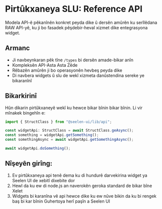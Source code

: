 # **Pirtûkxaneya SLU: Reference API**

Modela API-ê pêkanînên konkret peyda dike û dersên amûrên ku serîlêdana RAW
API-yê, ku ji bo fasadek pêşdebir-heval xizmet dike entegrasyona widget.

## **Armanc**

- Ji navbeynkaran pêk tîne `/types` bi dersên amade-bikar anîn
- Kompleksên API-Asta Asta Zêde
- Rêbazên amûrên ji bo operasyonên hevbeş peyda dike
- Di navbera widgets û slu de wekî xizmeta danûstendina sereke ye bikaranînî

## **Bikarkirinî**

Hûn dikarin pirtûkxaneyê wekî ku hewce bikar bînin bikar bînin. Li vir mînakek
bingehîn e:

```ts
import { StructClass } from "@seelen-ui/lib/api";

const widgetApi: StructClass = await StructClass.geAsync();
const something = widgetApi.getSomething();
const somethingAsync = await widgetApi.getSomethingAsync();

await widgetApi.doSomething();
```

## **Nîşeyên girîng:**

1. Ev pirtûkxaneya api tenê dema ku di hundurê darvekirina widget ya Seelen UI
   de xebitî dixebite dor
2. Hewl da ku ew di node.js an naverokên geroka standard de bikar bîne Xelet
3. Widgets bi karanîna vê api hewce dike ku ew nûve bikin da ku bi rengek baş bi
   kar bînin Guhertoya herî paşîn a Seelen UI
